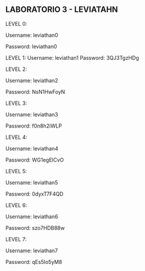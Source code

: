 LABORATORIO 3 - LEVIATAHN
-------------------------------

LEVEL 0:

   Username: leviathan0
   
   Password: leviathan0
   
LEVEL 1:
   Username: leviathan1
   Password: 3QJ3TgzHDg
   
LEVEL 2:

   Username: leviathan2
   
   Password: NsN1HwFoyN
   
LEVEL 3:

   Username: leviathan3
   
   Password: f0n8h2iWLP
   
LEVEL 4:

   Username: leviathan4
   
   Password: WG1egElCvO
   
LEVEL 5:

   Username: leviathan5
   
   Password: 0dyxT7F4QD
   
LEVEL 6:

   Username: leviathan6
   
   Password: szo7HDB88w
   
LEVEL 7:

   Username: leviathan7
   
   Password: qEs5Io5yM8
   
